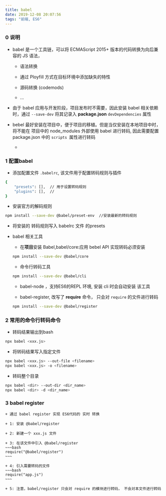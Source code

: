 ```yaml
---
title: babel
date: 2019-12-08 20:07:56
tags: "前端, ES6"
---
```


### 0 说明

+ babel 是一个工具链，可以将 ECMAScript 2015+ 版本的代码转换为向后兼容的 JS 语法， 

	- 语法转换

	- 通过 Ployfill 方式在目标环境中添加缺失的特性

	- 源码转换 (codemods)

	- ...

+ 由于 babel 应用与开发阶段，项目发布时不需要，因此安装 babel 相关依赖时，通过 ```--save-dev``` 将其记录入 **package.json** ```devDependencies``` 属性

+ bebel 最好安装在项目中，便于项目的移植。但是当仅安装在本地项目中时，将不能在 项目中的 node_modules 外部使用 babel 进行转码, 因此需要配置 package.json 中的 ```scripts ```属性进行转码

	+ 

### 1 配置babel 

+ 添加配置文件 ```.babelrc```, 该文件用于配置转码规则与插件
~~~bash
{
	"presets": [],  // 用于设置转码规则
	"plugins": [],  // 
}
~~~

+ 安装官方的解码规则
~~~bash
npm install --save-dev @babel/preset-env  //安装最新的转码规则
~~~

+ 将安装的 转码规则写入 babelrc 文件 的presets

+ babel 相关工具

	+ 在**项目**安装 Babel,babel/core:应用 bebel API 实现转码必须安装
	~~~bash
	npm install --save-dev @babel/core 
	~~~

	+ 命令行转码工具
	~~~bash
	npm install --save-dev @babel/cli
	~~~  

	+ babel-node ，支持ES6的REPL 环境, 安装 cli 时会自动安装 该工具

	+ babel-register, 改写了 **require** 命令， 只会对 ```require``` 的文件进行转码
	~~~bash
	npm install --save-dev @babel/register
	~~~
	

### 2 常用的命令行转码命令

+ 转码结果输出到bash
~~~bash
npx babel <xxx.js>
~~~

+ 将转码结果写入指定文件
~~~bash
npx babel <xxx.js> --out-file <filename>
npx babel <xxx.js> -o <filename>
~~~

+ 转码整个目录
~~~bash
npx babel <dir> --out-dir <dir_name>
npx babel <dir> -d <dir_name>
~~~

### 3 babel register

	+ 通过 babel register 实现 ES6代码的 实时 转换
	
	+ 1: 安装 @babel/register

	+ 2: 新建一个 xxx.js 文件

	+ 3: 在该文件中引入 @babel/register
	~~~bash
	require("@babel/register")
	~~~

	+ 4: 引入需要转码的文件
	~~~bash
	require("app.js")
	~~~

	+ 5: 注意，babel/register 只会对 require 的模块进行转码， 不会对本文件进行转码

